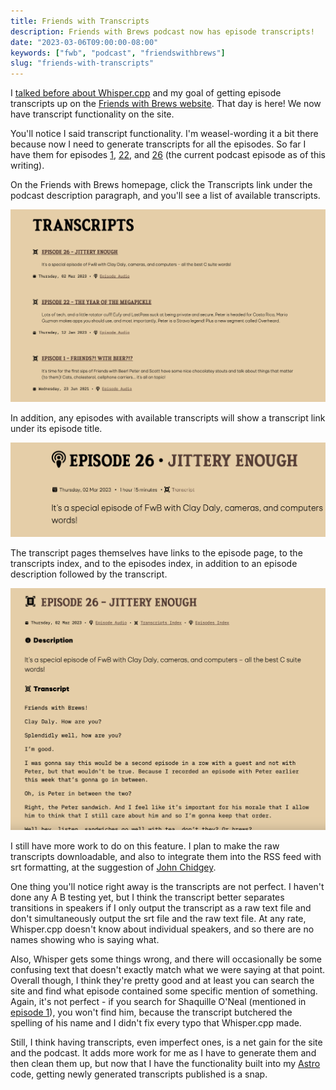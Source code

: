 ```yaml
---
title: Friends with Transcripts
description: Friends with Brews podcast now has episode transcripts!
date: "2023-03-06T09:00:00-08:00"
keywords: ["fwb", "podcast", "friendswithbrews"]
slug: "friends-with-transcripts"
---
```


I [talked before about Whisper.cpp](https://scottwillsey.com/whispering-transcripts/) and my goal of getting episode transcripts up on the [Friends with Brews website](https://friendswithbrews.com). That day is here! We now have transcript functionality on the site.

You'll notice I said transcript functionality. I'm weasel-wording it a bit there because now I need to generate transcripts for all the episodes. So far I have them for episodes [1](https://friendswithbrews.com/transcripts/T1/), [22](https://friendswithbrews.com/transcripts/T22/), and [26](https://friendswithbrews.com/transcripts/T26/) (the current podcast episode as of this writing).

On the Friends with Brews homepage, click the Transcripts link under the podcast description paragraph, and you'll see a list of available transcripts.

[![Friends with Brews episode transcripts](../../assets/images/posts/FwBTranscriptsList-E53278B1-70FC-4D24-9EA3-DA1AC8B622A4.png)](/images/posts/FwBTranscriptsList-E53278B1-70FC-4D24-9EA3-DA1AC8B622A4.jpg)

In addition, any episodes with available transcripts will show a transcript link under its episode title.

[![Episode transcript link](../../assets/images/posts/FwBEpisodeTranscriptLink-E53278B1-70FC-4D24-9EA3-DA1AC8B622A4.png)](/images/posts/FwBEpisodeTranscriptLink-E53278B1-70FC-4D24-9EA3-DA1AC8B622A4.jpg)

The transcript pages themselves have links to the episode page, to the transcripts index, and to the episodes index, in addition to an episode description followed by the transcript.

[![Episode 26 transcript](../../assets/images/posts/FwB-026Transcript-E53278B1-70FC-4D24-9EA3-DA1AC8B622A4.png)](/images/posts/FwB-026Transcript-E53278B1-70FC-4D24-9EA3-DA1AC8B622A4.jpg)

I still have more work to do on this feature. I plan to make the raw transcripts downloadable, and also to integrate them into the RSS feed with srt formatting, at the suggestion of [John Chidgey](https://engineered.space/users/chidgey).

One thing you'll notice right away is the transcripts are not perfect. I haven't done any A B testing yet, but I think the transcript better separates transitions in speakers if I only output the transcript as a raw text file and don't simultaneously output the srt file and the raw text file. At any rate, Whisper.cpp doesn't know about individual speakers, and so there are no names showing who is saying what.

Also, Whisper gets some things wrong, and there will occasionally be some confusing text that doesn't exactly match what we were saying at that point. Overall though, I think they're pretty good and at least you can search the site and find what episode contained some specific mention of something. Again, it's not perfect - if you search for Shaquille O'Neal (mentioned in [episode 1](https://friendswithbrews.com/1/)), you won't find him, because the transcript butchered the spelling of his name and I didn't fix every typo that Whisper.cpp made.

Still, I think having transcripts, even imperfect ones, is a net gain for the site and the podcast. It adds more work for me as I have to generate them and then clean them up, but now that I have the functionality built into my [Astro](https://astro.build) code, getting newly generated transcripts published is a snap.
